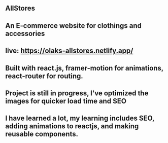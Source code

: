 ## AllStores

## An E-commerce website for clothings and accessories

## live: https://olaks-allstores.netlify.app/

## Built with react.js, framer-motion for animations,  react-router for routing.

## Project is still in progress, I've optimized the images for quicker load time and SEO

## I have learned a lot, my learning includes SEO, adding animations to reactjs, and making reusable components.
